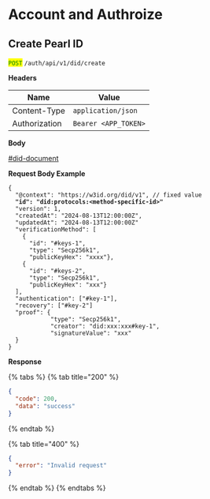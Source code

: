 # Account and Authroize

## Create Pearl ID

<mark style="color:green;">`POST`</mark> `/auth/api/v1/did/create`

**Headers**

| Name          | Value                |
| ------------- | -------------------- |
| Content-Type  | `application/json`   |
| Authorization | `Bearer <APP_TOKEN>` |

**Body**

[#did-document](data-models.md#did-document "mention")

**Request Body Example**

<pre class="language-json"><code class="lang-json">{
  "@context": "https://w3id.org/did/v1", // fixed value
<strong>  "id": "did:protocols:&#x3C;method-specific-id>"
</strong>  "version": 1,
  "createdAt": "2024-08-13T12:00:00Z",
  "updatedAt": "2024-08-13T12:00:00Z"
  "verificationMethod": [
    {
      "id": "#keys-1",
      "type": "Secp256k1",
      "publicKeyHex": "xxxx"},
    {
      "id": "#keys-2",
      "type": "Secp256k1",
      "publicKeyHex": "xxx"}
  ],
  "authentication": ["#key-1"],
  "recovery": ["#key-2"]
  "proof": {
            "type": "Secp256k1",
            "creator": "did:xxx:xxx#key-1",
            "signatureValue": "xxx"
  }
}
</code></pre>

**Response**

{% tabs %}
{% tab title="200" %}
```json
{
  "code": 200,
  "data": "success"
}
```
{% endtab %}

{% tab title="400" %}
```json
{
  "error": "Invalid request"
}
```
{% endtab %}
{% endtabs %}

